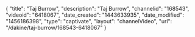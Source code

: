 {
    "title": "Taj Burrow",
    "description": "Taj Burrow",
    "channelid": "168543",
    "videoid": "6418067",
    "date_created": "1443633935",
    "date_modified": "1456186398",
    "type": "captivate",
    "layout": "channelVideo",
    "url": "\/dakine\/taj-burrow\/168543-6418067"
}